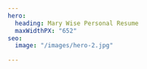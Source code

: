 ```yaml
---
hero:
  heading: Mary Wise Personal Resume
  maxWidthPX: "652"
seo:
  image: "/images/hero-2.jpg"

---
```

